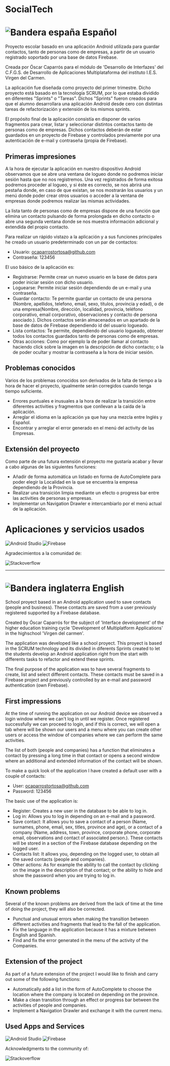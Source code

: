 ﻿# SocialTech

![Bandera españa](http://www.stiftsgymnasium-melk.org/nawi/Physik/Team-Physik/files/stacks-image-3e7032f.png) Español 
==================


Proyecto escolar basado en una aplicación Android utilizada para guardar contactos, tanto de personas como de empresas, a partir de un usuario registrado soportado por una base de datos Firebase.

Creada por Óscar Caparrós para el módulo de 'Desarrollo de Interfazes' del C.F.G.S. de Desarrollo de
 Aplicaciones Multiplataforma del instituto I.E.S. Virgen del Carmen.
 
 La aplicación fue diseñada como proyecto del primer trimestre. Dicho proyecto está basado en la tecnología SCRUM, por lo que estaba dividido en diferentes "Sprints" o "Tareas". Dichos "Sprints" fueron creados para que el alumno desarrollara una aplicación Android desde cero con distintas tareas de refactorización y extensión de los mismos sprints.

El propósito final de la aplicación consistía en disponer de varios fragmentos para crear, listar y seleccionar distintos contactos tanto de personas como de empresas. Dichos contactos deberán de estar guardados en un proyecto de Firebase y controlados previamente por una autenticación de e-mail y contraseña (propia de Firebase).
 
 Primeras impresiones
---------------------
A la hora de ejecutar la aplicación en nuestro dispositivo Android observamos que se abre una ventana de logueo donde no podremos iniciar sesión hasta que no nos registremos. Una vez registrados de forma exitosa podremos proceder al logueo, y si éste es correcto, se nos abrirá una pestaña donde, en caso de que existan, se nos mostrarán los usuarios y un menú
donde poder crear otros usuarios o acceder a la ventana de empresas donde podremos realizar las mismas actividades. 

La lista tanto de personas como de empresas dispone de una función que elimina un contacto pulsando de forma prolongada en dicho contacto o abre una segunda ventana donde se nos muestra información adicional y extendida del propio contacto.

Para realizar un rápido vistazo a la aplicación y a sus funciones principales he creado un usuario predeterminado con un par de contactos:
- Usuario: ocaparrostortosa@github.com
- Contraseña: 123456
 
 El uso básico de la aplicación es:
 
 - Registrarse: Permite crear un nuevo usuario en la base de datos para poder iniciar sesión con dicho usuario.
 - Loguearse: Permite iniciar sesión dependiendo de un e-mail y una contraseña.
 - Guardar contacto: Te permite guardar un contacto de una persona (Nombre, apellidos, telefono, email, sexo, titulos, provincia y edad), o de una empresa(Nombre, dirección, localidad, provincia, teléfono corporativo,
email corporativo, observaciones y contacto de persona asociado.). Dichos contactos serán almacenados en un apartado de la base de datos de Firebase dependiendo id del usuario logueado.
 - Lista contactos: Te permite, dependiendo del usuario logueado, obtener todos los contactos guardados tanto de personas como de empresas.
 - Otras acciones: Como por ejemplo la de poder llamar al contacto haciendo click sobre la imagen en la descripción de dicho contacto; o la de poder ocultar y mostrar la contraseña a la hora de iniciar sesión.
 

 Problemas conocidos
---------------------

Varios de los problemas conocidos son derivados de la falta de tiempo a la hora de hacer el proyecto, igualmente serán corregidos cuando tenga tiempo suficiente.

- Errores puntuales e inusuales a la hora de realizar la transición entre diferentes activities y fragmentos que conllevan a la caída de la aplicación.
- Arreglar el idioma en la aplicación ya que hay una mezcla entre Inglés y Español.
- Encontrar y arreglar el error generado en el menú del activity de las Empresas.

 Extensión del proyecto
---------------------

Como parte de una futura extensión el proyecto me gustaría acabar y llevar a cabo algunas de las siguientes funciones:

- Añadir de forma automática un listado en forma de AutoComplete para poder elegir la Localidad en la que se encuentra la empresa dependiendo de la Provincia.
- Realizar una transición limpia mediante un efecto o progress bar entre las activities de personas y empresas.
- Implementar un Navigation Drawler e intercambiarlo por el menú actual de la aplicación.

 Aplicaciones y servicios usados
================================
 ![Android Studio](https://3.bp.blogspot.com/-BVQ36vhFc0I/VsOpgnJmD-I/AAAAAAAAAFk/Z4BOOKmbxJ4/s1600/banner.PNG)  ![Firebase](https://media.licdn.com/mpr/mpr/AAEAAQAAAAAAAAuEAAAAJDllZmUxNmM0LTZiMWEtNGFiNi04ZTUwLTI5ZTcxOGFjZWNhMA.png)
 
 Agradecimientos a la comunidad de:
 
 ![Stackoverflow](https://upload.wikimedia.org/wikipedia/ro/f/f7/Stack_Overflow_logo.png)
 
 ---------------
 
 ![Bandera inglaterra](http://www.jabarprov.go.id/assets_front/images/english.png) English
==================
 
 
 School proyect based in an Android application used to save contacts (people and business). These contacts are saved from a user previously registered supported by a Firebase database.
 
 Created by Óscar Caparrós for the subject of 'Interface development' of the higher education training cycle 'Development of Multiplatform Applications' in the highschool 'Virgen del carmen'.
 
 The application was developed like a school proyect. This proyect is based in the SCRUM technology and its divided in diferents Sprints created to let the students develop an Android application right from the start with differents tasks to refactor and extend these sprints.
 
 The final purpose of the application was to have several fragments to create, list and select different contacts. These contacts must be saved in a Firebase project and previously controlled by an e-mail and password authentication (own Firebase).
 
 First impressions
---------------------
At the time of running the application on our Android device we observed a login window where we can't log in until we register. Once registered successfully we can proceed to login, and if this is correct, we will open a tab where will be shown our users and a menu
where you can create other users or access the window of companies where we can perform the same activities.

The list of both (people and companies) has a function that eliminates a contact by pressing a long time in that contact or opens a second window where an additional and extended information of the contact  will be shown.

To make a quick look of the application I have created a default user with a couple of contacts:
- User: ocaparrostortosa@github.com
- Password: 123456


The basic use of the application is:

- Register: Creates a new user in the database to be able to log in.
- Log in: Allows you to log in depending on an e-mail and a password.
- Save contact: It allows you to save a contact of a person (Name, surnames, phone, email, sex, titles, province and age), or a contact of a company (Name, address, town, province, corporate phone,
corporate email, observations and contact of associated person.). These contacts will be stored in a section of the Firebase database depending on the logged user.
- Contacts list: It allows you, depending on the logged user, to obtain all the saved contacts (people and companies).
- Other actions: As for example the ability to call the contact by clicking on the image in the description of that contact; or the ability to hide and show the password when you are trying to log in.

Known problems
---------------------

Several of the known problems are derived from the lack of time at the time of doing the project, they will also be corrected.

- Punctual and unusual errors when making the transition between different activities and fragments that lead to the fall of the application.
- Fix the language in the application because it has a mixture between English and Spanish.
- Find and fix the error generated in the menu of the activity of the Companies.

 
Extension of the project
---------------------

As part of a future extension of the project I would like to finish and carry out some of the following functions:

- Automatically add a list in the form of AutoComplete to choose the location where the company is located on depending on the province.
- Make a clean transition through an effect or progress bar between the activities of people and companies.
- Implement a Navigation Drawler and exchange it with the current menu.

 
Used Apps and Services
 -------------------------------------------
 ![Android Studio](https://3.bp.blogspot.com/-BVQ36vhFc0I/VsOpgnJmD-I/AAAAAAAAAFk/Z4BOOKmbxJ4/s1600/banner.PNG) ![Firebase](https://media.licdn.com/mpr/mpr/AAEAAQAAAAAAAAuEAAAAJDllZmUxNmM0LTZiMWEtNGFiNi04ZTUwLTI5ZTcxOGFjZWNhMA.png)
 
Acknowledgments to the community of:
 
 ![Stackoverflow](https://upload.wikimedia.org/wikipedia/ro/f/f7/Stack_Overflow_logo.png)